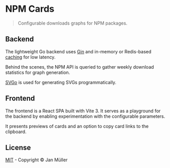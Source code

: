 # NPM Cards

> Configurable downloads graphs for NPM packages.

## Backend

The lightweight Go backend uses [Gin](https://github.com/gin-gonic/gin) and in-memory or Redis-based [caching](https://github.com/chenyahui/gin-cache) for low latency.

Behind the scenes, the NPM API is queried to gather weekly download statistics for graph generation.

[SVGo](https://github.com/ajstarks/svgo) is used for generating SVGs programmatically.

## Frontend

The frontend is a React SPA built with Vite 3.
It serves as a playground for the backend by enabling experimentation with the configurable parameters.

It presents previews of cards and an option to copy card links to the clipboard.

## License

[MIT](./LICENSE) - Copyright &copy; Jan Müller
